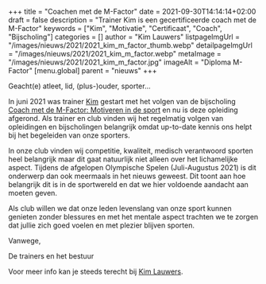 +++
title = "Coachen met de M-Factor"
date = 2021-09-30T14:14:14+02:00
draft = false
description = "Trainer Kim is een gecertificeerde coach met de M-Factor"
keywords = ["Kim", "Motivatie", "Certificaat", "Coach", "Bijscholing"]
categories = []
author = "Kim Lauwers"
listpageImgUrl = "/images/nieuws/2021/2021_kim_m_factor_thumb.webp"
detailpageImgUrl = "/images/nieuws/2021/2021_kim_m_factor.webp"
metaImage = "/images/nieuws/2021/2021_kim_m_factor.jpg"
imageAlt = "Diploma M-Factor"
[menu.global]
parent = "nieuws"
+++

Geacht(e) atleet, lid, (plus-)ouder, sporter…

In juni 2021 was trainer [Kim](https://www.jujitsukeerbergen.be/trainers/#Kim_Lauwers) gestart met het volgen van de bijscholing [Coach met de M-Factor: Motiveren in de sport](https://mfactor.be/) en nu is deze opleiding afgerond. Als trainer en club vinden wij het regelmatig volgen van opleidingen en bijscholingen belangrijk omdat up-to-date kennis ons helpt bij het begeleiden van onze sporters.

In onze club vinden wij competitie, kwaliteit, medisch verantwoord sporten heel belangrijk maar dit gaat natuurlijk niet alleen over het lichamelijke aspect. Tijdens de afgelopen Olympische Spelen (Juli-Augustus 2021) is dit onderwerp dan ook meermaals in het nieuws geweest. Dit toont aan hoe belangrijk dit is in de sportwereld en dat we hier voldoende aandacht aan moeten geven.

Als club willen we dat onze leden levenslang van onze sport kunnen genieten zonder blessures en met het mentale aspect trachten we te zorgen dat jullie zich goed voelen en met plezier blijven sporten. 

Vanwege,

De trainers en het bestuur

Voor meer info kan je steeds terecht bij [Kim Lauwers](https://www.jujitsukeerbergen.be/trainers/#Kim_Lauwers).